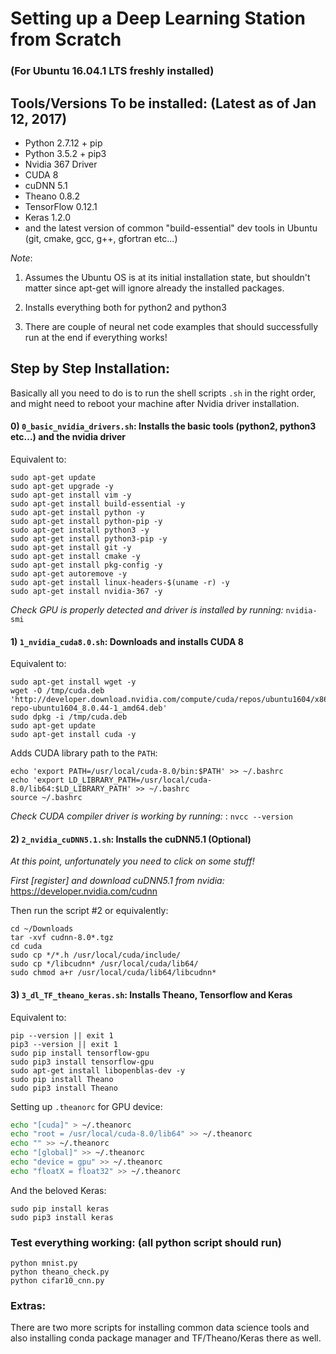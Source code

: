 Setting up a Deep Learning Station from Scratch
================================================

### (For Ubuntu 16.04.1 LTS freshly installed)

Tools/Versions To be installed: (Latest as of Jan 12, 2017)
-----------------------------------------------------------

- Python 2.7.12 + pip
- Python 3.5.2 + pip3
- Nvidia 367 Driver
- CUDA 8
- cuDNN 5.1
- Theano 0.8.2
- TensorFlow 0.12.1
- Keras 1.2.0
- and the latest version of common "build-essential" dev tools in Ubuntu
(git, cmake, gcc, g++, gfortran etc...)

*Note*:

1) Assumes the Ubuntu OS is at its initial installation state, but shouldn't matter since apt-get will ignore already the installed packages.

2) Installs everything both for python2 and python3

3) There are couple of neural net code examples that should successfully run at the end if everything works!


Step by Step Installation:
-------------------------
Basically all you need to do is to run the shell scripts `.sh` in the right order, and might
need to reboot your machine after Nvidia driver installation.

#### 0) `0_basic_nvidia_drivers.sh`: Installs the basic tools (python2, python3 etc...) and the nvidia driver

Equivalent to:

```shell
sudo apt-get update
sudo apt-get upgrade -y
sudo apt-get install vim -y
sudo apt-get install build-essential -y
sudo apt-get install python -y
sudo apt-get install python-pip -y
sudo apt-get install python3 -y
sudo apt-get install python3-pip -y
sudo apt-get install git -y
sudo apt-get install cmake -y
sudo apt-get install pkg-config -y
sudo apt-get autoremove -y
sudo apt-get install linux-headers-$(uname -r) -y
sudo apt-get install nvidia-367 -y
```

*Check GPU is properly detected and driver is installed by running:* `nvidia-smi`

#### 1) `1_nvidia_cuda8.0.sh`: Downloads and installs CUDA 8

Equivalent to:

```shell
sudo apt-get install wget -y
wget -O /tmp/cuda.deb 'http://developer.download.nvidia.com/compute/cuda/repos/ubuntu1604/x86_64/cuda-repo-ubuntu1604_8.0.44-1_amd64.deb'
sudo dpkg -i /tmp/cuda.deb
sudo apt-get update
sudo apt-get install cuda -y
```

Adds CUDA library path to the `PATH`:

```shell
echo 'export PATH=/usr/local/cuda-8.0/bin:$PATH' >> ~/.bashrc
echo 'export LD_LIBRARY_PATH=/usr/local/cuda-8.0/lib64:$LD_LIBRARY_PATH' >> ~/.bashrc
source ~/.bashrc
```

*Check CUDA compiler driver is working by running:* : `nvcc --version`


#### 2) `2_nvidia_cuDNN5.1.sh`: Installs the cuDNN5.1 (Optional)

*At this point, unfortunately you need to click on some stuff!*

*First [register] and download cuDNN5.1 from nvidia:* <https://developer.nvidia.com/cudnn>

Then run the script #2 or equivalently:
```shell
cd ~/Downloads
tar -xvf cudnn-8.0*.tgz
cd cuda
sudo cp */*.h /usr/local/cuda/include/
sudo cp */libcudnn* /usr/local/cuda/lib64/
sudo chmod a+r /usr/local/cuda/lib64/libcudnn*
```

#### 3) `3_dl_TF_theano_keras.sh`: Installs Theano, Tensorflow and Keras

Equivalent to:

```shell
pip --version || exit 1
pip3 --version || exit 1
sudo pip install tensorflow-gpu
sudo pip3 install tensorflow-gpu
sudo apt-get install libopenblas-dev -y
sudo pip install Theano
sudo pip3 install Theano
```

Setting up `.theanorc` for GPU device:

```bash
echo "[cuda]" > ~/.theanorc
echo "root = /usr/local/cuda-8.0/lib64" >> ~/.theanorc
echo "" >> ~/.theanorc
echo "[global]" >> ~/.theanorc
echo "device = gpu" >> ~/.theanorc
echo "floatX = float32" >> ~/.theanorc
```

And the beloved Keras:

```shell
sudo pip install keras
sudo pip3 install keras
```

### Test everything working: (all python script should run)


```shell
python mnist.py
python theano_check.py
python cifar10_cnn.py
```

### Extras:
There are two more scripts for installing common data science tools and also installing conda
package manager and TF/Theano/Keras there as well.
